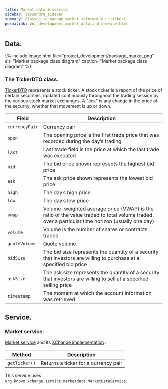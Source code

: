 ```yaml
---
title: Market data & service
sidebar: cassandre_sidebar
summary: Classes to manage market information (ticker).
permalink: bot_development_market_data_and_service.html
---
```


## Data.

{% include image.html file="project_development/package_market.png" alt="Market package class diagram" caption="Market package class diagram" %}

### The TickerDTO class.
[TickerDTO](https://github.com/cassandre-tech/cassandre-trading-bot/blob/development/trading-bot-spring-boot-autoconfigure/src/main/java/tech/cassandre/trading/bot/dto/market/TickerDTO.java) represents a stock ticker. A stock ticker is a report of the price of certain securities, updated continuously throughout the trading session by the various stock market exchanges. A "tick" is any change in the price of the security, whether that movement is up or down.

| Field  | Description  |
|-------|---------|
| <code>currencyPair</code>  | Currency pair  |
| <code>open</code>  | The opening price is the first trade price that was recorded during the day’s trading  |
| <code>last</code>  | Last trade field is the price at which the last trade was executed  |
| <code>bid</code>  | The bid price shown represents the highest bid price  |
| <code>ask</code>  | The ask price shown represents the lowest bid price  |
| <code>high</code>  | The day’s high price  |
| <code>low</code>  | The day’s low price  |
| <code>vwap</code>  | Volume-weighted average price (VWAP) is the ratio of the value traded to total volume traded over a particular time horizon (usually one day)  |
| <code>volume</code>  | Volume is the number of shares or contracts traded  |
| <code>quoteVolume</code>  | Quote volume  |
| <code>bidSize</code>  | The bid size represents the quantity of a security that investors are willing to purchase at a specified bid price  |
| <code>askSize</code>  | The ask size represents the quantity of a security that investors are willing to sell at a specified selling price  |
| <code>timestamp</code>  | The moment at which the account information was retrieved  |

## Service.

### Market service.

[Market service](https://github.com/cassandre-tech/cassandre-trading-bot/blob/development/trading-bot-spring-boot-autoconfigure/src/main/java/tech/cassandre/trading/bot/service/MarketService.java) and its [XChange implementation](https://github.com/cassandre-tech/cassandre-trading-bot/blob/development/trading-bot-spring-boot-autoconfigure/src/main/java/tech/cassandre/trading/bot/service/MarketServiceXChangeImplementation.java) :

| Method  | Description  |
|-------|---------|
| <code>getTicker()</code>   | Returns a ticker for a currency pair  |

This service uses <code>org.knowm.xchange.service.marketdata.MarketDataService</code>.